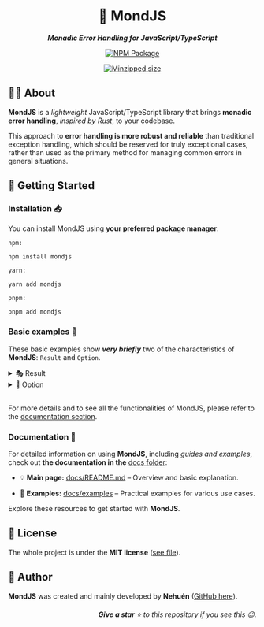 <div align="center">

# 🐛 MondJS

**_Monadic Error Handling for JavaScript/TypeScript_**

[![NPM Package](https://img.shields.io/badge/NPM-%23CB3837.svg?style=for-the-badge&logo=npm&logoColor=white)](https://www.npmjs.com/package/mondjs)

[![Minzipped size][bundlephobia-src]][bundlephobia-href]

</div>

## 👋🏼 About

**MondJS** is a _lightweight_ JavaScript/TypeScript library that brings **monadic error handling**, _inspired by Rust_, to your codebase.

This approach to **error handling is more robust and reliable** than traditional exception handling, which should be reserved for truly exceptional cases, rather than used as the primary method for managing common errors in general situations.

## 🚀 Getting Started

### Installation 📥

You can install MondJS using **your preferred package manager**:

`npm:`

```
npm install mondjs
```

`yarn:`

```
yarn add mondjs
```

`pnpm:`

```
pnpm add mondjs
```

### Basic examples 🔎

These basic examples show **_very briefly_** two of the characteristics of **MondJS**: `Result` and `Option`.

<details>
<summary>🎭 Result</summary>

<hr />

```ts
import { type Result, ok, err } from "mondjs";

function divide(a: number, b: number): Result<number, string> {
  if (a === 0 || b === 0) {
    return err("Divided by 0.");
  }

  return ok(a / b);
}

const result = divide(4, 0).unwrap();
console.log(result);
```

<hr />

</details>

<details>
<summary>🔮 Option</summary>

<hr />

```ts
import { type Option, some, none } from "mondjs";

type User = {
  id: number;
  name: string;
};

const users: User[] = [
  { id: 1, name: "Alice" },
  { id: 2, name: "Bob" },
];

function findUserById(id: number): Option<User> {
  const user = users.find((user) => user.id === id);

  return user ? some(user) : none();
}

const defaultUser: User = { id: 3, name: "Jhon" };
const userOption = findUserById(3).unwrapOr(defaultUser);
console.log(userOption);
```

<hr />

</details>

<br />

For more details and to see all the functionalities of MondJS, please refer to the [documentation section](#documentation-).

### Documentation 📖

For detailed information on using **MondJS**, including _guides and examples_, check out **the documentation in the** [docs folder](./docs):

- 💡 **Main page:** [docs/README.md](./docs/README.md) – Overview and basic explanation.

- 👀 **Examples:** [docs/examples](./docs/examples) – Practical examples for various use cases.

Explore these resources to get started with **MondJS**.

## 📄 License

The whole project is under the **MIT license** ([see file](./LICENSE)).

## 👤 Author

**MondJS** was created and mainly developed by **Nehuén** ([GitHub here](https://github.com/nehu3n)).

<div align="right">

###### **Give a star** ⭐ to this repository if you see this 😉.

</div>

[bundlephobia-src]: https://badgen.net/bundlephobia/minzip/mondjs
[bundlephobia-href]: https://bundlephobia.com/result?p=mondjs

